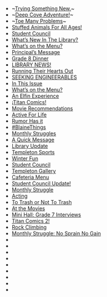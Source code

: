 - ~[Trying Something New.](https://medium.com/tssm/trying-something-new-bcaa02437dfc?source=collection_detail----b4f9584fbc1-----35----------)~
- ~[Deep Cove Adventure!](https://medium.com/tssm/deep-cove-adventure-1d656573ad83?source=collection_detail----b4f9584fbc1-----34----------)~
- ~[Toe Many Problems](https://medium.com/tssm/toe-many-problems-67c9a26875c9?source=collection_detail----b4f9584fbc1-----33----------)~
- [Stuffed Animals For All Ages!](https://medium.com/tssm/stuffed-animals-are-for-all-ages-1deb84da9063?source=collection_detail----b4f9584fbc1-----32----------)
- [Student Council](https://medium.com/tssm/student-council-1c7509a45fff?source=collection_detail----b4f9584fbc1-----31----------)
- [What’s New In The Library?](https://medium.com/tssm/whats-new-in-the-library-17e7a5e6d216?source=collection_detail----b4f9584fbc1-----30----------)
- [What’s on the Menu?](https://medium.com/tssm/whats-on-the-menu-efc6bf0ba4e0?source=collection_detail----b4f9584fbc1-----29----------)
- [Principal’s Message](https://medium.com/tssm/principals-message-6ed57d139356?source=collection_detail----b4f9584fbc1-----28----------)
- [Grade 8 Dinner](https://medium.com/tssm/grade-8-dinner-aa28f5358eca?source=collection_detail----b4f9584fbc1-----27----------)
- [LIBRARY NEWS!](https://medium.com/tssm/library-news-4570fba18934?source=collection_detail----b4f9584fbc1-----26----------)
- [Running Their Hearts Out](https://medium.com/tssm/running-their-hearts-out-ee3472b27aa6?source=collection_detail----b4f9584fbc1-----25----------)
- [SEEKING ENGINEERABLES](https://medium.com/tssm/seeking-engineerables-beea527801ff?source=collection_detail----b4f9584fbc1-----24----------)
- [In This Issue](https://medium.com/tssm/in-this-issue-b6c2b618a262?source=collection_detail----b4f9584fbc1-----23----------)
- [What’s on the Menu?](https://medium.com/tssm/whats-on-the-menu-a5a435c4dcb3?source=collection_detail----b4f9584fbc1-----22----------)
- [An Elfin Experience](https://medium.com/tssm/an-elfin-experience-a91bf748a1d5?source=collection_detail----b4f9584fbc1-----21----------)
- [¡Titan Comics!](https://medium.com/tssm/titan-comics-4342a9a56691?source=collection_detail----b4f9584fbc1-----20----------)
- [Movie Recommendations](https://medium.com/tssm/movie-recommendations-9f962e868f6e?source=collection_detail----b4f9584fbc1-----19----------)
- [Active For Life](https://medium.com/tssm/active-for-life-fc49eef25bfe?source=collection_detail----b4f9584fbc1-----18----------)
- [Rumor Has it](https://medium.com/tssm/rumor-has-it-f4efeffd532f?source=collection_detail----b4f9584fbc1-----17----------)
- [#BlaineThings](https://medium.com/tssm/blainethings-7639351aacbc?source=collection_detail----b4f9584fbc1-----16----------)
- [Monthly Struggles](https://medium.com/tssm/monthly-struggles-800c293cce7d?source=collection_detail----b4f9584fbc1-----15----------)
- [A Quick Message](https://medium.com/tssm/a-quick-message-874577d14b8?source=collection_detail----b4f9584fbc1-----14----------)
- [Library Update](https://medium.com/tssm/library-update-1a3c70b1c674?source=collection_detail----b4f9584fbc1-----13----------)
- [Templeton Sports](https://medium.com/tssm/templeton-sports-3d00708fa022?source=collection_detail----b4f9584fbc1-----12----------)
- [Winter Fun](https://medium.com/tssm/winter-fun-a548ec788573?source=collection_detail----b4f9584fbc1-----11----------)
- [Student Council](https://medium.com/tssm/student-council-c9af73810ae1?source=collection_detail----b4f9584fbc1-----10----------)
- [Templeton Gallery](https://medium.com/tssm/templeton-gallery-e1656a29a6b1?source=collection_detail----b4f9584fbc1-----9----------)
- [Cafeteria Menu](https://medium.com/tssm/cafeteria-menu-1e0302bba4f8?source=collection_detail----b4f9584fbc1-----8----------)
- [Student Council Update!](https://medium.com/tssm/student-council-update-d1593b428bb0?source=collection_detail----b4f9584fbc1-----7----------)
- [Monthly Struggle](https://medium.com/tssm/monthly-struggle-e8841cfe6768?source=collection_detail----b4f9584fbc1-----6----------)
- [Acting](https://medium.com/tssm/acting-d5ba63a6c7ea?source=collection_detail----b4f9584fbc1-----5----------)
- [To Trash or Not To Trash](https://medium.com/tssm/waste-disposal-a8fcf5edadf1?source=collection_detail----b4f9584fbc1-----4----------)
- [At the Movies](https://medium.com/tssm/at-the-movies-b59b0a13f233?source=collection_detail----b4f9584fbc1-----3----------)
- [Mini Hall: Grade 7 Interviews](https://medium.com/tssm/mini-hall-grade-7-interviews-492cceb9f282?source=collection_detail----b4f9584fbc1-----2----------)
- [Titan Comics 2!](https://medium.com/tssm/titan-comics-2-e4e6ae74135d?source=collection_detail----b4f9584fbc1-----1----------)
- [Rock Climbing](https://medium.com/tssm/rock-climbing-dccea12943f3?source=collection_detail----b4f9584fbc1-----0----------)
- [Monthly Struggle: No Sprain No Gain](https://medium.com/@templetonmagazine/26e0920a75fe?source=collection_detail----b4f9584fbc1-----0----------)
- []()
- []()
- []()
- []()
- []()
- []()
- []()
- []()
- []()
